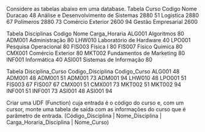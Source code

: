 Considere as tabelas abaixo em uma database.
Tabela Curso
Codigo Nome Duracao
48 Análise e Desenvolvimento de Sistemas 2880
51 Logistica 2880
67 Polímeros 2880
73 Comércio Exterior 2600
94 Gestão Empresarial 2600

Tabela Disciplinas
Codigo Nome Carga_Horaria
ALG001 Algoritmos 80
ADM001 Administração 80
LHW010 Laboratório de Hardware 40
LPO001 Pesquisa Operacional 80
FIS003 Física I 80
FIS007 Físico Química 80
CMX001 Comércio Exterior 80
MKT002 Fundamentos de Marketing 80
INF001 Informática 40
ASI001 Sistemas de Informação 80

Tabela Disciplina_Curso
Codigo_Disciplina Codigo_Curso
ALG001 48
ADM001 48
ADM001 51
ADM001 73
ADM001 94
LHW010 48
LPO001 51
FIS003 67
FIS007 67
CMX001 51
CMX001 73
MKT002 51
MKT002 94
INF001 51
INF001 73
ASI001 48
ASI001 94

Criar uma UDF (Function) cuja entrada é o código do curso e, com um cursor, monte uma
tabela de saída com as informações do curso que é parâmetro de entrada.
(Código_Disciplina | Nome_Disciplina | Carga_Horaria_Disciplina | Nome_Curso)

